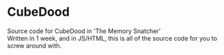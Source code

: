 # CubeDood
Source code for CubeDood in 'The Memory Snatcher'  
Written in 1 week, and in JS/HTML, this is all of the source code for you to screw around with.
